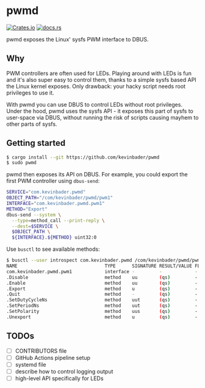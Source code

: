 # pwmd

[![Crates.io](https://img.shields.io/crates/v/pwmd?style=flat-square)](https://crates.io/crates/pwmd)
[![docs.rs](https://img.shields.io/docsrs/pwmd?style=flat-square)](https://docs.rs/pwmd/)

pwmd exposes the Linux' sysfs PWM interface to DBUS.

## Why

PWM controllers are often used for LEDs. Playing around with LEDs is fun and it's also super easy to control them, thanks to a simple sysfs based API the Linux kernel exposes. Only drawback: your hacky script needs root privileges to use it.

With pwmd you can use DBUS to control LEDs without root privileges. Under the hood, pwmd uses the sysfs API - it exposes this part of sysfs to user-space via DBUS, without running the risk of scripts causing mayhem to other parts of sysfs.

## Getting started

```bash
$ cargo install --git https://github.com/kevinbader/pwmd
$ sudo pwmd
```

pwmd then exposes its API on DBUS. For example, you could export the first PWM controller using `dbus-send`:

```bash
SERVICE="com.kevinbader.pwmd"
OBJECT_PATH="/com/kevinbader/pwmd/pwm1"
INTERFACE="com.kevinbader.pwmd.pwm1"
METHOD="Export"
dbus-send --system \
  --type=method_call --print-reply \
  --dest=$SERVICE \
  $OBJECT_PATH \
  ${INTERFACE}.${METHOD} uint32:0
```

Use `busctl` to see available methods:

```bash
$ busctl --user introspect com.kevinbader.pwmd /com/kevinbader/pwmd/pwm1
NAME                                TYPE      SIGNATURE RESULT/VALUE FLAGS
com.kevinbader.pwmd.pwm1            interface -         -            -
.Disable                            method    uu        (qs)         -
.Enable                             method    uu        (qs)         -
.Export                             method    u         (qs)         -
.Quit                               method    -         (qs)         -
.SetDutyCycleNs                     method    uut       (qs)         -
.SetPeriodNs                        method    uut       (qs)         -
.SetPolarity                        method    uus       (qs)         -
.Unexport                           method    u         (qs)         -
```

## TODOs

- [ ] CONTRIBUTORS file
- [ ] GitHub Actions pipeline setup
- [ ] systemd file
- [ ] describe how to control logging output
- [ ] high-level API specifically for LEDs
